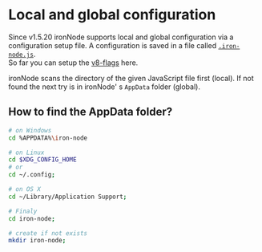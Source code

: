# Local and global configuration

Since v1.5.20 ironNode supports local and global configuration via a configuration setup file.
A configuration is saved in a file called [```.iron-node.js```](/.iron-node.js).  
So far you can setup the [v8-flags](https://github.com/thlorenz/v8-flags/blob/master/flags-0.11.md) here.  

ironNode scans the directory of the given JavaScript file first (local). If not found the next try is in ironNode' s ```AppData``` folder (global).  

## How to find the AppData folder?
```bash
# on Windows
cd %APPDATA%\iron-node

# on Linux
cd $XDG_CONFIG_HOME
# or
cd ~/.config;

# on OS X
cd ~/Library/Application Support;

# Finaly
cd iron-node;

# create if not exists
mkdir iron-node;
```